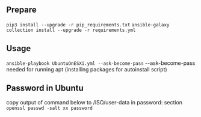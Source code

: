 ## Prepare

 ```pip3 install --upgrade -r pip_requirements.txt```
 ```ansible-galaxy collection install --upgrade -r requirements.yml```

## Usage

 ```ansible-playbook UbuntuOnESXi.yml --ask-become-pass```
--ask-become-pass needed for running apt (installing packages for autoinstall script)

## Password in Ubuntu

copy output of command below to /ISO/user-data in password: section
 ```openssl passwd -salt xx password```
